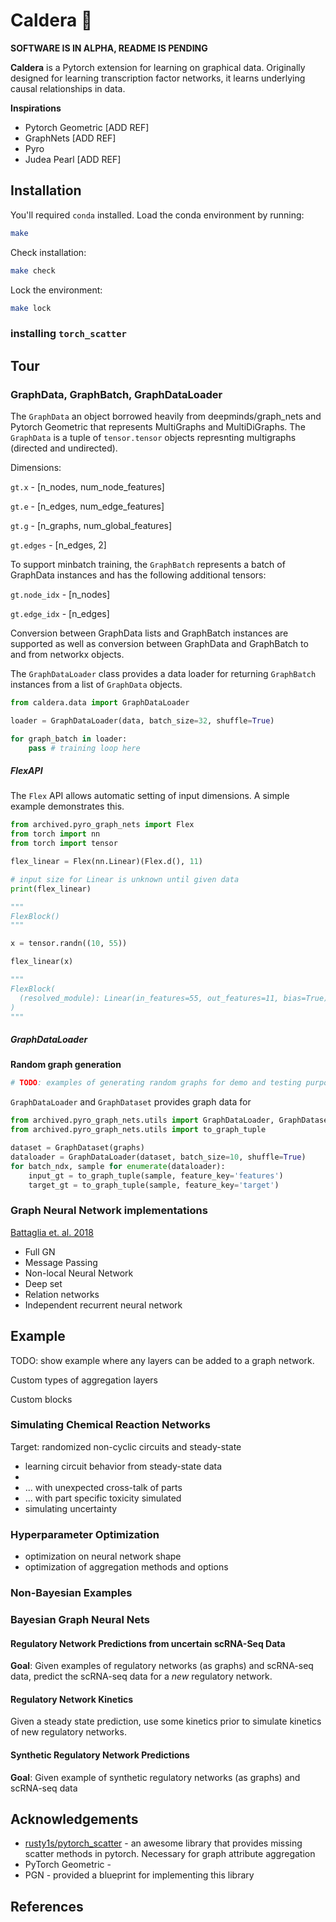 # Caldera 🌋

**SOFTWARE IS IN ALPHA, README IS PENDING**

**Caldera** is a Pytorch extension for learning on graphical data. Originally designed for learning transcription factor networks, it learns underlying causal relationships in data.

**Inspirations**

* Pytorch Geometric [ADD REF]
* GraphNets [ADD REF]
* Pyro
* Judea Pearl [ADD REF]

## Installation

You'll required `conda` installed. Load the conda environment by running:

```bash
make
```

Check installation:

```bash
make check
```

Lock the environment:

```bash
make lock
```

### installing `torch_scatter`

## Tour

### GraphData, GraphBatch, GraphDataLoader

The `GraphData` an object borrowed heavily from deepminds/graph_nets and 
Pytorch Geometric that represents MultiGraphs and MultiDiGraphs. 
The `GraphData` is a tuple of `tensor.tensor` objects represnting multigraphs 
(directed and undirected).

Dimensions:

`gt.x` - [n_nodes, num_node_features]

`gt.e` - [n_edges, num_edge_features]

`gt.g` - [n_graphs, num_global_features]

`gt.edges` - [n_edges, 2]

To support minbatch training, the `GraphBatch` represents a batch of
GraphData instances and has the following additional tensors:

`gt.node_idx` - [n_nodes]

`gt.edge_idx` - [n_edges]

Conversion between GraphData lists and GraphBatch instances are supported
as well as conversion between GraphData and GraphBatch to and from networkx objects.

The `GraphDataLoader` class provides a data loader for returning `GraphBatch`
instances from a list of `GraphData` objects.

```python
from caldera.data import GraphDataLoader

loader = GraphDataLoader(data, batch_size=32, shuffle=True)

for graph_batch in loader:
    pass # training loop here
```

##### FlexAPI

The `Flex` API allows automatic setting of input dimensions.
A simple example demonstrates this.

```python
from archived.pyro_graph_nets import Flex
from torch import nn
from torch import tensor

flex_linear = Flex(nn.Linear)(Flex.d(), 11)

# input size for Linear is unknown until given data
print(flex_linear)

"""
FlexBlock()
"""

x = tensor.randn((10, 55))

flex_linear(x)

"""
FlexBlock(
  (resolved_module): Linear(in_features=55, out_features=11, bias=True)
)
"""
```

##### GraphDataLoader

**Random graph generation**

```python
# TODO: examples of generating random graphs for demo and testing purposes.
```

`GraphDataLoader` and `GraphDataset` provides graph data for 

```python
from archived.pyro_graph_nets.utils import GraphDataLoader, GraphDataset
from archived.pyro_graph_nets.utils import to_graph_tuple

dataset = GraphDataset(graphs)
dataloader = GraphDataLoader(dataset, batch_size=10, shuffle=True)
for batch_ndx, sample for enumerate(dataloader):
    input_gt = to_graph_tuple(sample, feature_key='features')
    target_gt = to_graph_tuple(sample, feature_key='target')
```

### Graph Neural Network implementations

[Battaglia et. al. 2018](https://arxiv.org/pdf/1806.01261.pdf)

* Full GN
* Message Passing
* Non-local Neural Network
* Deep set
* Relation networks
* Independent recurrent neural network

## Example

TODO: show example where any layers can be added to a graph network.

Custom types of aggregation layers

Custom blocks

### Simulating Chemical Reaction Networks


Target: randomized non-cyclic circuits and steady-state


* learning circuit behavior from steady-state data
*  
* ... with unexpected cross-talk of parts
* ... with part specific toxicity simulated
* simulating uncertainty

### Hyperparameter Optimization

* optimization on neural network shape
* optimization of aggregation methods and options

### Non-Bayesian Examples

### Bayesian Graph Neural Nets

#### Regulatory Network Predictions from uncertain scRNA-Seq Data

**Goal**: Given examples of regulatory networks (as graphs) and scRNA-seq data, predict the scRNA-seq data for a *new* regulatory network.

#### Regulatory Network Kinetics

Given a steady state prediction, use some kinetics prior to simulate kinetics of new regulatory networks.

#### Synthetic Regulatory Network Predictions

**Goal**: Given example of synthetic regulatory networks (as graphs) and scRNA-seq data

## Acknowledgements

* [rusty1s/pytorch_scatter](https://github.com/rusty1s/pytorch_scatter) - an awesome library that provides missing 
scatter methods in pytorch. Necessary for graph attribute aggregation
* PyTorch Geometric - 
* PGN - provided a blueprint for implementing this library

## References


